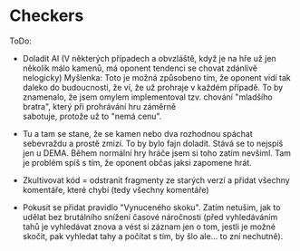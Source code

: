 # Checkers
ToDo:
- Doladit AI (V některých případech a obvzláště, když je na hře už jen několik málo kamenů, má oponent tendenci se chovat zdánlivě nelogicky)
       Myšlenka:    Toto je možná způsobeno tím, že oponent vidí tak daleko do budoucnosti, že ví, že už prohraje v každém případě. 
                    To by znamenalo, že jsem omylem implementoval tzv. chování "mladšího bratra", který při prohrávání hru záměrně      
                    sabotuje, protože už to "nemá cenu".
              
- Tu a tam se stane, že se kamen nebo dva rozhodnou spáchat sebevraždu a prostě zmizí. To by bylo fajn doladit.
        Stává se to nejspíš jen u DEMA. Během normální hry hráče jsem si toho zatím nevšiml. Tam je problém spíš s tím, že oponent občas  jaksi zapomene hrát.

- Zkultivovat kód = odstranit fragmenty ze starých verzí a přidat všechny komentáře, které chybí (tedy všechny komentáře)

- Pokusit se přidat pravidlo "Vynuceného skoku". Zatím netušim, jak to udělat bez brutálního snížení časové náročnosti (před vyhledáváním tahů je vyhledávat znova a vést si záznam jen o tom, jestli je možné skočit, pak vyhledat tahy a počítat s tím, by šlo ale... to zní nechutně).
